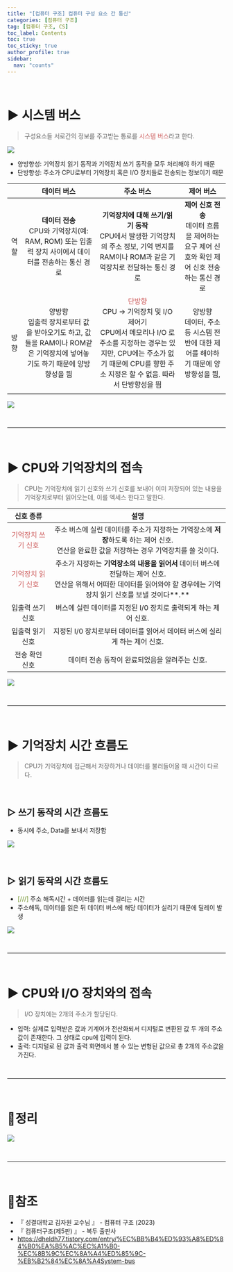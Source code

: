 ```yaml
---
title: "[컴퓨터 구조] 컴퓨터 구성 요소 간 통신"
categories: [컴퓨터 구조]
tag: [컴퓨터 구조, CS]
toc_label: Contents
toc: true
toc_sticky: true
author_profile: true
sidebar:
  nav: "counts"
---
```


<br>

# ▶ 시스템 버스

> 구성요소들 서로간의 정보를 주고받는 통로를 <span style="color:indianred">시스템 버스</span>라고 한다.

![](https://velog.velcdn.com/images/sieunpark/post/99a5d927-6f88-4eee-983a-a20193cb4110/image.jpg)

- 양방향성: 기억장치 읽기 동작과 기억장치 쓰기 동작을 모두 처리해야 하기 때문
- 단방향성: 주소가 CPU로부터 기억장치 혹은 I/O 장치들로 전송되는 정보이기 때문

|      |                                                       데이터 버스                                                        |                                                                                                        주소 버스                                                                                                         |                                            제어 버스                                            |
| :--: | :----------------------------------------------------------------------------------------------------------------------: | :----------------------------------------------------------------------------------------------------------------------------------------------------------------------------------------------------------------------: | :---------------------------------------------------------------------------------------------: |
| 역할 |          **데이터 전송**<br>CPU와 기억장치(예: RAM, ROM) 또는 입출력 장치 사이에서 데이터를 전송하는 통신 경로           |                                         **기억장치에 대해 쓰기/읽기 동작**<br>CPU에서 발생한 기억장치의 주소 정보, 기억 번지를 RAM이나 ROM과 같은 기억장치로 전달하는 통신 경로                                          | **제어 신호 전송**<br>데이터 흐름을 제어하는 요구 제어 신호와 확인 제어 신호 전송하는 통신 경로 |
| 방향 | 양방향<br>입출력 장치로부터 값을 받아오기도 하고, 값들을 RAM이나 ROM같은 기억장치에 넣어놓기도 하기 때문에 양방향성을 띔 | <span style="color:indianred">단방향</span><br>CPU → 기억장치 및 I/O 제어기<br>CPU에서 메모리나 I/O 로 주소를 지정하는 경우는 있지만, CPU에는 주소가 없기 때문에 CPU를 향한 주소 지정은 할 수 없음. 따라서 단방향성을 띔 |       양방향<br>데이터, 주소 등 시스템 전반에 대한 제어를 해야하기 때문에 양방향성을 띔,        |
|  |

![](https://velog.velcdn.com/images/sieunpark/post/a95f89ac-1355-49b7-98ce-a767991c581b/image.png)

<br>

---

<br>

# ▶ CPU와 기억장치의 접속

> CPU는 기억장치에 읽기 신호와 쓰기 신호를 보내어 이미 저장되어 있는 내용을 기억장치로부터 읽어오는데, 이를 엑세스 한다고 말한다.

|                        신호 종류                        |                                                                                    설명                                                                                    |
| :-----------------------------------------------------: | :------------------------------------------------------------------------------------------------------------------------------------------------------------------------: |
| <span style="color:indianred">기억장치 쓰기 신호</span> |               주소 버스에 실린 데이터를 주소가 지정하는 기억장소에 **저장**하도록 하는 제어 신호.<br>연산을 완료한 값을 저장하는 경우 기억장치를 쓸 것이다.                |
| <span style="color:indianred">기억장치 읽기 신호</span> | 주소가 지정하는 **기억장소의 내용을 읽어서** 데이터 버스에 전달하는 제어 신호.<br>연산을 위해서 어떠한 데이터를 읽어와야 할 경우에는 기억장치 읽기 신호를 보낼 것이다**.** |
|                    입출력 쓰기 신호                     |                                                      버스에 실린 데이터를 지정된 I/0 장치로 출력되게 하는 제어 신호.                                                       |
|                    입출력 읽기 신호                     |                                                 지정된 I/0 장치로부터 데이터를 읽어서 데이터 버스에 실리게 하는 제어 신호.                                                 |
|                     전송 확인 신호                      |                                                               데이터 전송 동작이 완료되었음을 알려주는 신호.                                                               |

![](https://velog.velcdn.com/images/sieunpark/post/783fa9fe-507e-4ac1-b0be-34ea1d4ecb64/image.jpg)

<br>

---

<br>

# ▶ 기억장치 시간 흐름도

> CPU가 기억장치에 접근해서 저장하거나 데이터를 불러들어올 때 시간이 다르다.

<br>

## ▷ 쓰기 동작의 시간 흐름도

- 동시에 주소, Data를 보내서 저장함

![](https://velog.velcdn.com/images/sieunpark/post/a057c1b0-1c74-4c1c-81f5-5b2a6f15ee00/image.jpg)

<br>

## ▷ 읽기 동작의 시간 흐름도

- <span style="color:olivedrab">[///]</span> 주소 해독시간 + 데이터를 읽는데 걸리는 시간
- 주소해독, 데이터를 읽은 뒤 데이터 버스에 해당 데이터가 실리기 때문에 딜레이 발생

![](https://velog.velcdn.com/images/sieunpark/post/c6338d08-ea6d-4516-a1d2-9293045e2e15/image.jpg)

<br>

---

<br>

# ▶ CPU와 I/O 장치와의 접속

> I/O 장치에는 2개의 주소가 할당된다.

- 입력: 실제로 입력받은 값과 기계어가 전산화되서 디지털로 변환된 값 두 개의 주소값이 존재한다. 그 상태로 cpu에 입력이 된다.
- 출력: 디지털로 된 값과 출력 화면에서 볼 수 있는 변형된 값으로 총 2개의 주소값을 가진다.

<br>

---

<br>

# 🔖정리

![](https://velog.velcdn.com/images/sieunpark/post/0a299caf-6a71-4a14-a2e2-ba3e13f5e777/image.png)

<br>

---

<br>

# 📎참조

- 『 성결대학교 김자원 교수님 』 - 컴퓨터 구조 (2023)
- 『 컴퓨터구조(제5판) 』 - 복두 출판사
- https://dheldh77.tistory.com/entry/%EC%BB%B4%ED%93%A8%ED%84%B0%EA%B5%AC%EC%A1%B0-%EC%8B%9C%EC%8A%A4%ED%85%9C-%EB%B2%84%EC%8A%A4System-bus
